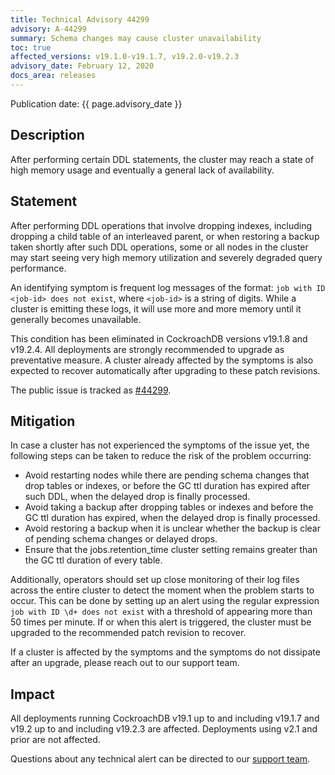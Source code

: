 ```yaml
---
title: Technical Advisory 44299
advisory: A-44299
summary: Schema changes may cause cluster unavailability
toc: true
affected_versions: v19.1.0-v19.1.7, v19.2.0-v19.2.3
advisory_date: February 12, 2020
docs_area: releases
---
```


Publication date: {{ page.advisory_date }}

## Description

After performing certain DDL statements, the cluster may reach a state of high memory usage and eventually a general lack of availability.

## Statement

After performing DDL operations that involve dropping indexes,
including dropping a child table of an interleaved parent, or when restoring a backup taken shortly after such DDL operations, some or all nodes in the cluster may start seeing very high memory utilization and severely degraded query performance.

An identifying symptom is frequent log messages of the format: `job with ID <job-id> does not exist`, where `<job-id>` is a string of digits. While a cluster is emitting these logs, it will use more and more memory until it generally becomes unavailable.

This condition has been eliminated in CockroachDB versions v19.1.8 and v19.2.4. All deployments are strongly recommended to upgrade as preventative measure. A cluster already affected by the symptoms is also expected to recover automatically after upgrading to these patch revisions.

The public issue is tracked as
[#44299](https://github.com/cockroachdb/cockroach/issues/44299).

## Mitigation

In case a cluster has not experienced the symptoms of the issue yet, the following steps can be taken to reduce the risk of the problem occurring:

- Avoid restarting nodes while there are pending schema changes that drop tables or indexes, or before the GC ttl duration has expired after such DDL, when the delayed drop is finally processed.
- Avoid taking a backup after dropping tables or indexes and before the GC ttl duration has expired, when the delayed drop is finally processed.
- Avoid restoring a backup when it is unclear whether the backup is clear of pending schema changes or delayed drops.
- Ensure that the jobs.retention_time cluster setting remains greater than the GC ttl duration of every table.

Additionally, operators should set up close monitoring of their log files across the entire cluster to detect the moment when the problem starts to occur. This can be done by setting up an alert using the regular expression `job with ID \d+ does not exist` with a threshold of appearing more than 50 times per minute. If or when this alert is triggered, the cluster must be upgraded to the recommended patch revision to recover.

If a cluster is affected by the symptoms and the symptoms do not dissipate after an upgrade, please reach out to our support team.

## Impact

All deployments running CockroachDB v19.1 up to and including v19.1.7 and v19.2 up to and including v19.2.3 are affected. Deployments using v2.1 and prior are not affected.

Questions about any technical alert can be directed to our [support team](https://support.cockroachlabs.com/).
